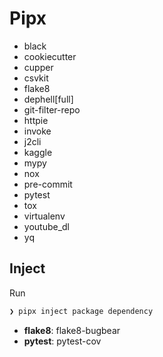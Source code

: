 # Pipx

- black
- cookiecutter
- cupper
- csvkit
- flake8
- dephell[full]
- git-filter-repo
- httpie
- invoke
- j2cli
- kaggle
- mypy
- nox
- pre-commit
- pytest
- tox
- virtualenv
- youtube_dl
- yq

## Inject

Run

```sh
❯ pipx inject package dependency
```

- **flake8**: flake8-bugbear
- **pytest**: pytest-cov
